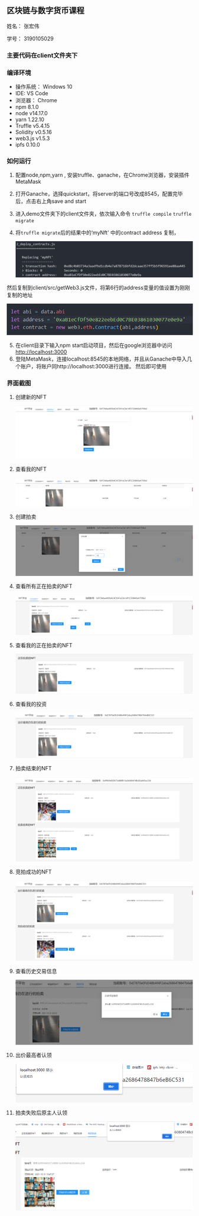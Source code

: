 ## 区块链与数字货币课程

姓名： 张宏伟

学号： 3190105029

### 主要代码在client文件夹下

### 编译环境

- 操作系统： Windows 10
- IDE: VS Code
- 浏览器： Chrome
- npm 8.1.0
- node  v14.17.0
- yarn 1.22.10
- Truffle v5.4.15
- Solidity v0.5.16
- web3.js v1.5.3
- ipfs  0.10.0

### 如何运行

1. 配置node,npm,yarn ,  安装truffle、ganache，在Chrome浏览器，安装插件MetaMask

2. 打开Ganache，选择quickstart，将server的端口号改成8545，配置完毕后，点击右上角save and start

3. 进入demo文件夹下的client文件夹，依次输入命令 `truffle compile`  `truffle migrate`

4. 将`truffle migrate`后的结果中的‘myNft' 中的contract address 复制，

   ![image-20211031193919003](picture/image-20211031193812686.png)

然后复制到client/src/getWeb3.js文件，将第6行的address变量的值设置为刚刚复制的地址

![image-20211031193919003](picture/image-20211031193919003.png)

5. 在client目录下输入npm start启动项目，然后在google浏览器中访问[http://localhost:3000](http://localhost:3000/)
6. 登陆MetaMask，连接localhost:8545的本地网络，并且从Ganache中导入几个账户，将账户同http://localhost:3000进行连接。 然后即可使用

### 界面截图

1. 创建新的NFT

   ![image-20211031194232708](picture/image-20211031194232708.png)

   

2. 查看我的NFT

   ![image-20211031194331494](picture/image-20211031194331494.png)

   

   

3. 创建拍卖

   ![image-20211031194409075](picture/image-20211031194409075.png)

   

4. 查看所有正在拍卖的NFT

   ![image-20211031194450757](picture/image-20211031194450757.png)

   

5. 查看我的正在拍卖的NFT

   ![image-20211031194520927](picture/image-20211031194520927.png)

   

6. 查看我的投资

   ![image-20211031194610793](picture/image-20211031194610793.png)

   

7. 拍卖结束的NFT

   ![image-20211031194820355](picture/image-20211031194820355.png)

   

8. 竞拍成功的NFT

   ![image-20211031194920251](picture/image-20211031194920251.png)

   

9. 查看历史交易信息

   ![image-20211031195004944](picture/image-20211031195004944.png)

   

10. 出价最高者认领

    ![image-20211031195051991](picture/image-20211031195051991.png)



11. 拍卖失败后原主人认领

    ![image-20211031195152800](picture/image-20211031195152800.png)

